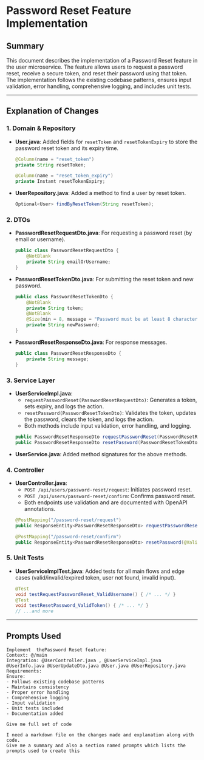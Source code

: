 # Password Reset Feature Implementation

## Summary
This document describes the implementation of a Password Reset feature in the user microservice. The feature allows users to request a password reset, receive a secure token, and reset their password using that token. The implementation follows the existing codebase patterns, ensures input validation, error handling, comprehensive logging, and includes unit tests.

---

## Explanation of Changes

### 1. Domain & Repository
- **User.java**: Added fields for `resetToken` and `resetTokenExpiry` to store the password reset token and its expiry time.
  ```java
  @Column(name = "reset_token")
  private String resetToken;

  @Column(name = "reset_token_expiry")
  private Instant resetTokenExpiry;
  ```
- **UserRepository.java**: Added a method to find a user by reset token.
  ```java
  Optional<User> findByResetToken(String resetToken);
  ```

### 2. DTOs
- **PasswordResetRequestDto.java**: For requesting a password reset (by email or username).
  ```java
  public class PasswordResetRequestDto {
      @NotBlank
      private String emailOrUsername;
  }
  ```
- **PasswordResetTokenDto.java**: For submitting the reset token and new password.
  ```java
  public class PasswordResetTokenDto {
      @NotBlank
      private String token;
      @NotBlank
      @Size(min = 8, message = "Password must be at least 8 characters")
      private String newPassword;
  }
  ```
- **PasswordResetResponseDto.java**: For response messages.
  ```java
  public class PasswordResetResponseDto {
      private String message;
  }
  ```

### 3. Service Layer
- **UserServiceImpl.java**:
  - `requestPasswordReset(PasswordResetRequestDto)`: Generates a token, sets expiry, and logs the action.
  - `resetPassword(PasswordResetTokenDto)`: Validates the token, updates the password, clears the token, and logs the action.
  - Both methods include input validation, error handling, and logging.
  ```java
  public PasswordResetResponseDto requestPasswordReset(PasswordResetRequestDto requestDto) { /* ... */ }
  public PasswordResetResponseDto resetPassword(PasswordResetTokenDto tokenDto) { /* ... */ }
  ```
- **UserService.java**: Added method signatures for the above methods.

### 4. Controller
- **UserController.java**:
  - `POST /api/users/password-reset/request`: Initiates password reset.
  - `POST /api/users/password-reset/confirm`: Confirms password reset.
  - Both endpoints use validation and are documented with OpenAPI annotations.
  ```java
  @PostMapping("/password-reset/request")
  public ResponseEntity<PasswordResetResponseDto> requestPasswordReset(@Validated @RequestBody PasswordResetRequestDto requestDto) { /* ... */ }

  @PostMapping("/password-reset/confirm")
  public ResponseEntity<PasswordResetResponseDto> resetPassword(@Validated @RequestBody PasswordResetTokenDto tokenDto) { /* ... */ }
  ```

### 5. Unit Tests
- **UserServiceImplTest.java**: Added tests for all main flows and edge cases (valid/invalid/expired token, user not found, invalid input).
  ```java
  @Test
  void testRequestPasswordReset_ValidUsername() { /* ... */ }
  @Test
  void testResetPassword_ValidToken() { /* ... */ }
  // ...and more
  ```

---

## Prompts Used

```
Implement  thePassword Reset feature: 
Context: @/main 
Integration: @UserController.java , @UserServiceImpl.java @UserInfo.java @UserUpdateDto.java @User.java @UserRepository.java 
Requirements: 
Ensure: 
- Follows existing codebase patterns 
- Maintains consistency  
- Proper error handling 
- Comprehensive logging 
- Input validation 
- Unit tests included 
- Documentation added
```

```
Give me full set of code
```

```
I need a markdown file on the changes made and explanation along with code.
Give me a summary and also a section named prompts which lists the prompts used to create this
``` 